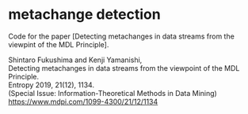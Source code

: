 # metachange detection

Code for the paper [Detecting metachanges in data streams from the viewpint of the MDL Principle]. <br>

Shintaro Fukushima and Kenji Yamanishi, <br>
Detecting metachanges in data streams from the viewpoint of the MDL Principle. <br>
Entropy 2019, 21(12), 1134. <br>
(Special Issue: Information-Theoretical Methods in Data Mining) <br>
https://www.mdpi.com/1099-4300/21/12/1134
